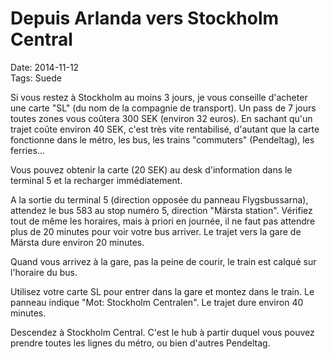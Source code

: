 # Depuis Arlanda vers Stockholm Central

Date: 2014-11-12   
Tags: Suede

Si vous restez à Stockholm au moins 3 jours, je vous conseille d'acheter une carte "SL" (du nom de la compagnie de transport). Un pass de 7 jours toutes zones vous coûtera 300 SEK (environ 32 euros). En sachant qu'un trajet coûte environ 40 SEK, c'est très vite rentabilisé, d'autant que la carte fonctionne dans le métro, les bus, les trains "commuters" (Pendeltag), les ferries...

Vous pouvez obtenir la carte (20 SEK) au desk d'information dans le terminal 5 et la recharger immédiatement.

A la sortie du terminal 5 (direction opposée du panneau Flygsbussarna), attendez le bus 583 au stop numéro 5, direction "Märsta station". Vérifiez tout de même les horaires, mais à priori en journée, il ne faut pas attendre plus de 20 minutes pour voir votre bus arriver. Le trajet vers la gare de Märsta dure environ 20 minutes.

Quand vous arrivez à la gare, pas la peine de courir, le train est calqué sur l'horaire du bus.

Utilisez votre carte SL pour entrer dans la gare et montez dans le train. Le panneau indique "Mot: Stockholm Centralen". Le trajet dure environ 40 minutes.

Descendez à Stockholm Central. C'est le hub à partir duquel vous pouvez prendre toutes les lignes du métro, ou bien d'autres Pendeltag.